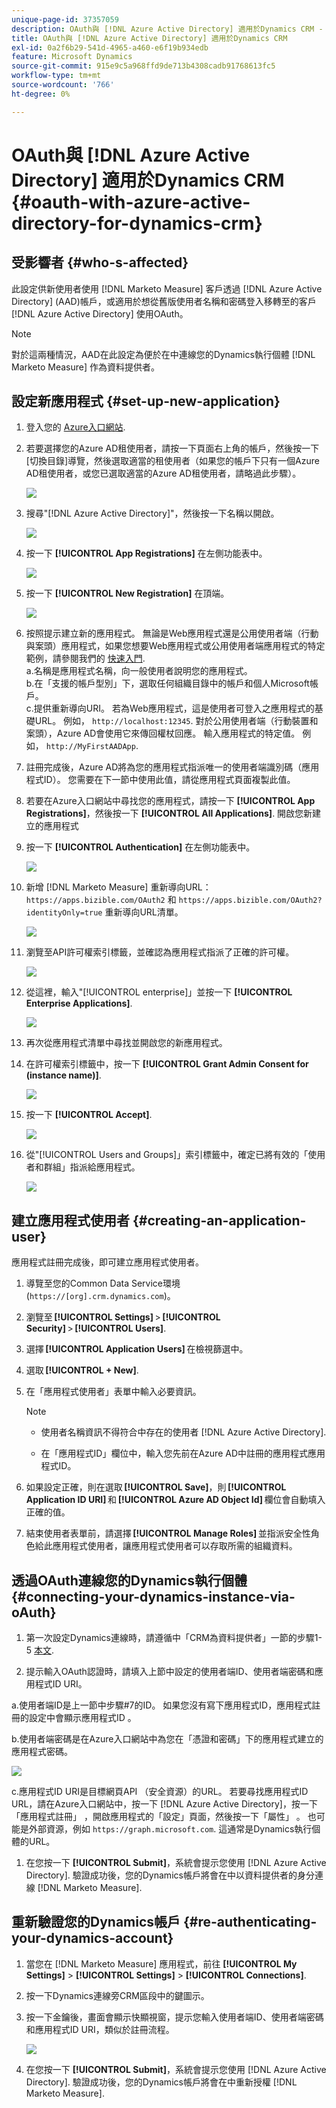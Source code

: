 ```yaml
---
unique-page-id: 37357059
description: OAuth與 [!DNL Azure Active Directory] 適用於Dynamics CRM - [!DNL Marketo Measure]
title: OAuth與 [!DNL Azure Active Directory] 適用於Dynamics CRM
exl-id: 0a2f6b29-541d-4965-a460-e6f19b934edb
feature: Microsoft Dynamics
source-git-commit: 915e9c5a968ffd9de713b4308cadb91768613fc5
workflow-type: tm+mt
source-wordcount: '766'
ht-degree: 0%

---
```


# OAuth與 [!DNL Azure Active Directory] 適用於Dynamics CRM {#oauth-with-azure-active-directory-for-dynamics-crm}

## 受影響者 {#who-s-affected}

此設定供新使用者使用 [!DNL Marketo Measure] 客戶透過 [!DNL Azure Active Directory] (AAD)帳戶，或適用於想從舊版使用者名稱和密碼登入移轉至的客戶 [!DNL Azure Active Directory] 使用OAuth。

>[!NOTE]
>
>對於這兩種情況，AAD在此設定為便於在中連線您的Dynamics執行個體 [!DNL Marketo Measure] 作為資料提供者。

## 設定新應用程式 {#set-up-new-application}

1. 登入您的 [Azure入口網站](https://portal.azure.com/#home).

1. 若要選擇您的Azure AD租使用者，請按一下頁面右上角的帳戶，然後按一下[切換目錄]導覽，然後選取適當的租使用者（如果您的帳戶下只有一個Azure AD租使用者，或您已選取適當的Azure AD租使用者，請略過此步驟）。

   ![](assets/setup-2.png)

1. 搜尋&quot;[!DNL Azure Active Directory]&quot;，然後按一下名稱以開啟。

   ![](assets/setup-3.png)

1. 按一下 **[!UICONTROL App Registrations]** 在左側功能表中。

   ![](assets/setup-4.png)

1. 按一下 **[!UICONTROL New Registration]** 在頂端。

   ![](assets/setup-5.png)

1. 按照提示建立新的應用程式。 無論是Web應用程式還是公用使用者端（行動與案頭）應用程式，如果您想要Web應用程式或公用使用者端應用程式的特定範例，請參閱我們的 [快速入門](https://docs.microsoft.com/en-us/azure/active-directory/develop/v1-overview).\
   a.名稱是應用程式名稱，向一般使用者說明您的應用程式。\
   b.在「支援的帳戶型別」下，選取任何組織目錄中的帳戶和個人Microsoft帳戶。\
   c.提供重新導向URI。 若為Web應用程式，這是使用者可登入之應用程式的基礎URL。 例如， `http://localhost:12345`. 對於公用使用者端（行動裝置和案頭），Azure AD會使用它來傳回權杖回應。 輸入應用程式的特定值。 例如， `http://MyFirstAADApp`.

1. 註冊完成後，Azure AD將為您的應用程式指派唯一的使用者端識別碼（應用程式ID）。 您需要在下一節中使用此值，請從應用程式頁面複製此值。

1. 若要在Azure入口網站中尋找您的應用程式，請按一下 **[!UICONTROL App Registrations]**，然後按一下 **[!UICONTROL All Applications]**. 開啟您新建立的應用程式

1. 按一下 **[!UICONTROL Authentication]** 在左側功能表中。

   ![](assets/setup-9.png)

1. 新增 [!DNL Marketo Measure] 重新導向URL： `https://apps.bizible.com/OAuth2` 和 `https://apps.bizible.com/OAuth2?identityOnly=true` 重新導向URL清單。

   ![](assets/setup-10.png)

1. 瀏覽至API許可權索引標籤，並確認為應用程式指派了正確的許可權。

   ![](assets/setup-10a.png)

1. 從這裡，輸入&quot;[!UICONTROL enterprise]」並按一下 **[!UICONTROL Enterprise Applications]**.

   ![](assets/setup-11.png)

1. 再次從應用程式清單中尋找並開啟您的新應用程式。

1. 在許可權索引標籤中，按一下 **[!UICONTROL Grant Admin Consent for (instance name)]**.

   ![](assets/setup-13a.png)

1. 按一下 **[!UICONTROL Accept]**.

   ![](assets/setup-13b.png)

1. 從&quot;[!UICONTROL Users and Groups]」索引標籤中，確定已將有效的「使用者和群組」指派給應用程式。

   ![](assets/setup-14.png)

## 建立應用程式使用者 {#creating-an-application-user}

應用程式註冊完成後，即可建立應用程式使用者。

1. 導覽至您的Common Data Service環境(`https://[org].crm.dynamics.com`)。

1. 瀏覽至 **[!UICONTROL Settings]** > **[!UICONTROL Security]** > **[!UICONTROL Users]**.

1. 選擇 **[!UICONTROL Application Users]** 在檢視篩選中。

1. 選取 **[!UICONTROL + New]**.

1. 在「應用程式使用者」表單中輸入必要資訊。

   >[!NOTE]
   >
   >* 使用者名稱資訊不得符合中存在的使用者 [!DNL Azure Active Directory].
   >
   >* 在「應用程式ID」欄位中，輸入您先前在Azure AD中註冊的應用程式應用程式ID。

1. 如果設定正確，則在選取 **[!UICONTROL Save]**，則 **[!UICONTROL Application ID URI]** 和 **[!UICONTROL Azure AD Object Id]** 欄位會自動填入正確的值。

1. 結束使用者表單前，請選擇 **[!UICONTROL Manage Roles]** 並指派安全性角色給此應用程式使用者，讓應用程式使用者可以存取所需的組織資料。

## 透過OAuth連線您的Dynamics執行個體 {#connecting-your-dynamics-instance-via-oAuth}

1. 第一次設定Dynamics連線時，請遵循中「CRM為資料提供者」一節的步驟1-5 [本文](/help/marketo-measure-and-dynamics/getting-started-with-marketo-measure-and-dynamics/microsoft-dynamics-crm-installation-guide.md).

1. 提示輸入OAuth認證時，請填入上節中設定的使用者端ID、使用者端密碼和應用程式ID URI。

a.使用者端ID是上一節中步驟#7的ID。 如果您沒有寫下應用程式ID，應用程式註冊的設定中會顯示應用程式ID 。

b.使用者端密碼是在Azure入口網站中為您在「憑證和密碼」下的應用程式建立的應用程式密碼。

![](assets/creating-2e.png)

c.應用程式ID URI是目標網頁API （安全資源）的URL。 若要尋找應用程式ID URL，請在Azure入口網站中，按一下 [!DNL Azure Active Directory]，按一下「應用程式註冊」 ，開啟應用程式的「設定」頁面，然後按一下「屬性」 。 也可能是外部資源，例如 `https://graph.microsoft.com`. 這通常是Dynamics執行個體的URL。

1. 在您按一下 **[!UICONTROL Submit]**，系統會提示您使用 [!DNL Azure Active Directory]. 驗證成功後，您的Dynamics帳戶將會在中以資料提供者的身分連線 [!DNL Marketo Measure].

## 重新驗證您的Dynamics帳戶 {#re-authenticating-your-dynamics-account}

1. 當您在 [!DNL Marketo Measure] 應用程式，前往 **[!UICONTROL My Settings]** > **[!UICONTROL Settings]** > **[!UICONTROL Connections]**.

1. 按一下Dynamics連線旁CRM區段中的鍵圖示。

1. 按一下金鑰後，畫面會顯示快顯視窗，提示您輸入使用者端ID、使用者端密碼和應用程式ID URI，類似於註冊流程。

   ![](assets/re-authenticating-3.png)

1. 在您按一下 **[!UICONTROL Submit]**，系統會提示您使用 [!DNL Azure Active Directory]. 驗證成功後，您的Dynamics帳戶將會在中重新授權 [!DNL Marketo Measure].
